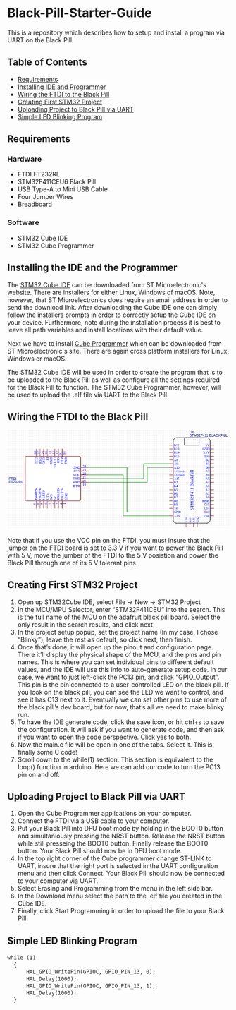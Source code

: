 # Black-Pill-Starter-Guide
This is a repository which describes how to setup and install a program via UART on the Black Pill.

## Table of Contents
* [Requirements](#requirements)
* [Installing IDE and Programmer](#installing-the-ide-and-the-programmer)
* [Wiring the FTDI to the Black Pill](#wiring-the-ftdi-to-the-black-pill)
* [Creating First STM32 Project](#creating-first-stm32-project)
* [Uploading Project to Black Pill via UART](#uploading-project-to-black-pill-via-uart)
* [Simple LED Blinking Program](#simple-led-blinking-program)

## Requirements
### Hardware
* FTDI FT232RL
* STM32F411CEU6 Black Pill
* USB Type-A to Mini USB Cable
* Four Jumper Wires
* Breadboard
### Software
* STM32 Cube IDE
* STM32 Cube Programmer

## Installing the IDE and the Programmer
The [STM32 Cube IDE](https://www.st.com/en/development-tools/stm32cubeide.html) can be downloaded from ST Microelectronic's website. There are installers for either Linux, Windows of macOS. Note, however, that ST Microelectronics does require an email address in order to send the download link. After downloading the Cube IDE one can simply follow the installers prompts in order to correctly setup the Cube IDE on your device. Furthermore, note during the installation process it is best to leave all path variables and install locations with their default value.

Next we have to install [Cube Programmer](https://www.st.com/en/development-tools/stm32cubeprog.html) which can be downloaded from ST Microelectronic's site. There are again cross platform installers for Linux, Windows or macOS.

The STM32 Cube IDE will be used in order to create the program that is to be uploaded to the Black Pill as well as configure all the settings required for the Black Pill to function. The STM32 Cube Programmer, however, will be used to upload the <STM32 Project>.elf file via UART to the Black Pill.

## Wiring the FTDI to the Black Pill
![Wiring Diagram of the FTDI and the Black Pill](https://github.com/Bertus-Jooste/Black-Pill-Starter-Guide/blob/master/Wiring%20Diagram.png)
  
Note that if you use the VCC pin on the FTDI, you must insure that the jumper on the FTDI board is set to 3.3 V if you want to power the Black Pill with 5 V, move the jumber of the FTDI to the 5 V posistion and power the Black Pill through one of its 5 V tolerant pins.

## Creating First STM32 Project
1. Open up STM32Cube IDE, select File -> New -> STM32 Project
2. In the MCU/MPU Selector, enter “STM32F411CEU” into the search. This is the full name of the MCU on the adafruit black pill board. Select the only result in the search results, and click next
3. In the project setup popup, set the project name (In my case, I chose “Blinky”), leave the rest as default, so click next, then finish.
4. Once that’s done, it will open up the pinout and configuration page. There it’ll display the physical shape of the MCU, and the pins and pin names. This is where you can set individual pins to different default values, and the IDE will use this info to auto-generate setup code. In our case, we want to just left-click the PC13 pin, and click “GPIO_Output”. This pin is the pin connected to a user-controlled LED on the black pill. If you look on the black pill, you can see the LED we want to control, and see it has C13 next to it. Eventually we can set other pins to use more of the black pill’s dev board, but for now, that’s all we need to make blinky run.
5. To have the IDE generate code, click the save icon, or hit ctrl+s to save the configuration. It will ask if you want to generate code, and then ask if you want to open the code perspective. Click yes to both.
6. Now the main.c file will be open in one of the tabs. Select it. This is finally some C code!
7. Scroll down to the while(1) section. This section is equivalent to the loop() function in arduino. Here we can add our code to turn the PC13 pin on and off.
  
## Uploading Project to Black Pill via UART
1. Open the Cube Programmer applications on your computer.
2. Connect the FTDI via a USB cable to your computer.
3. Put your Black Pill into DFU boot mode by holding in the BOOT0 button and simultaniously pressing the NRST button. Release the NRST button while still presseing the BOOT0 button. Finally release the BOOT0 button. Your Black Pill should now be in DFU boot mode.
4. In the top right corner of the Cube programmer change ST-LINK to UART, insure that the right port is selected in the UART configuration menu and then click Connect. Your Black Pill should now be connected to your computer via UART.
5. Select Erasing and Programming from the menu in the left side bar.
6. In the Download menu select the path to the <STM32 Project>.elf file you created in the Cube IDE.
7. Finally, click Start Programming in order to upload the file to your Black Pill.

## Simple LED Blinking Program
```
while (1)
  {
	  HAL_GPIO_WritePin(GPIOC, GPIO_PIN_13, 0);
	  HAL_Delay(1000);
	  HAL_GPIO_WritePin(GPIOC, GPIO_PIN_13, 1);
	  HAL_Delay(1000);
  }
```
